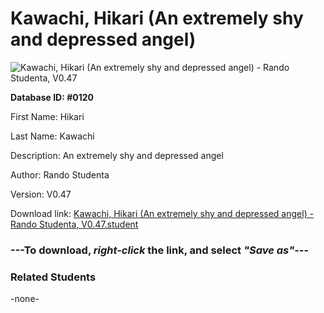 # Kawachi, Hikari (An extremely shy and depressed angel)

<img src="../../Files/Images/Kawachi, Hikari (An extremely shy and depressed angel).png" title="Kawachi, Hikari (An extremely shy and depressed angel) - Rando Studenta, V0.47">

**Database ID: #0120**

First Name: Hikari

Last Name: Kawachi

Description: An extremely shy and depressed angel

Author: Rando Studenta

Version: V0.47

Download link: <a href="https://raw.githubusercontent.com/Arbiter1223/Daigaku-Gurashi-Custom-Students/master/Files/Student%20Files/Kawachi%2C%20Hikari%20(An%20extremely%20shy%20and%20depressed%20angel)%20-%20Rando%20Studenta%2C%20V0.47.student">Kawachi, Hikari (An extremely shy and depressed angel) - Rando Studenta, V0.47.student</a>

### ---**To download, _right-click_ the link, and select _"Save as"_**---

### Related Students

-none-
